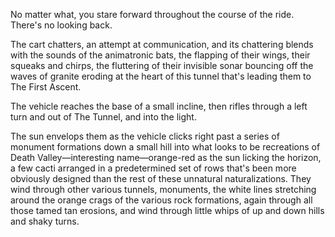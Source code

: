 No matter what, you stare forward throughout the course of the ride. There's no looking back.

The cart chatters, an attempt at communication, and its chattering blends with the sounds of the animatronic bats, the flapping of their wings, their squeaks and chirps, the fluttering of their invisible sonar bouncing off the waves of granite eroding at the heart of this tunnel that's leading them to The First Ascent.

The vehicle reaches the base of a small incline, then rifles through a left turn and out of The Tunnel, and into the light.

The sun envelops them as the vehicle clicks right past a series of monument formations down a small hill into what looks to be recreations of Death Valley—interesting name—orange-red as the sun licking the horizon, a few cacti arranged in a predetermined set of rows that's been more obviously designed than the rest of these unnatural naturalizations. They wind through other various tunnels, monuments, the white lines stretching around the orange crags of the various rock formations, again through all those tamed tan erosions, and wind through little whips of up and down hills and shaky turns.